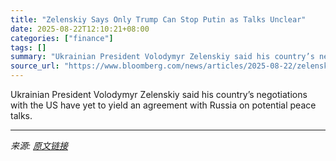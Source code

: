 ```yaml
---
title: "Zelenskiy Says Only Trump Can Stop Putin as Talks Unclear"
date: 2025-08-22T12:10:21+08:00
categories: ["finance"]
tags: []
summary: "Ukrainian President Volodymyr Zelenskiy said his country’s negotiations with the US have yet to yield an agreement with Russia on potential peace talks."
source_url: "https://www.bloomberg.com/news/articles/2025-08-22/zelenskiy-says-he-has-no-contacts-with-russia-on-peace-talks"
---
```


Ukrainian President Volodymyr Zelenskiy said his country’s negotiations with the US have yet to yield an agreement with Russia on potential peace talks.

---

*来源: [原文链接](https://www.bloomberg.com/news/articles/2025-08-22/zelenskiy-says-he-has-no-contacts-with-russia-on-peace-talks)*
